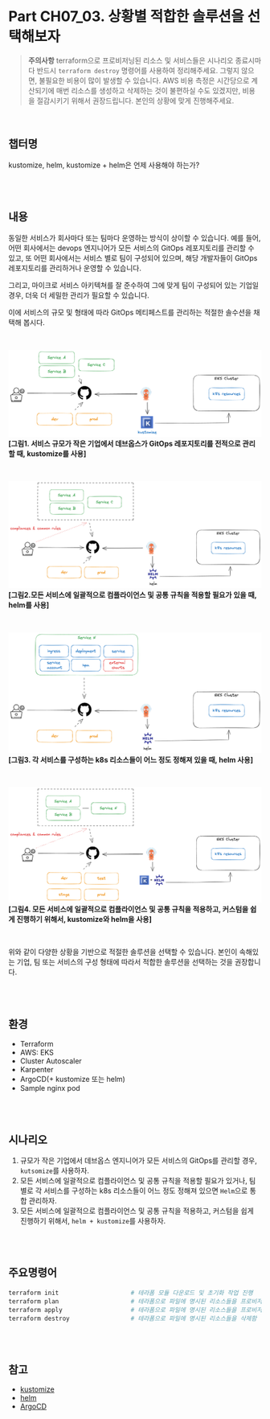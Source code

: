 # Part CH07_03. 상황별 적합한 솔루션을 선택해보자
> **주의사항**
terraform으로 프로비저닝된 리소스 및 서비스들은 시나리오 종료시마다 반드시 `terraform destroy` 명령어를 사용하여 정리해주세요. 그렇지 않으면, 불필요한 비용이 많이 발생할 수 있습니다. AWS 비용 측정은 시간당으로 계산되기에 매번 리소스를 생성하고 삭제하는 것이 불편하실 수도 있겠지만, 비용을 절감시키기 위해서 권장드립니다. 본인의 상황에 맞게 진행해주세요.

<br>

## 챕터명

kustomize, helm, kustomize + helm은 언제 사용해야 하는가?

<br><br>

## 내용

동일한 서비스가 회사마다 또는 팀마다 운영하는 방식이 상이할 수 있습니다. 예를 들어, 어떤 회사에서는 devops 엔지니어가 모든 서비스의 GitOps 레포지토리를 관리할 수 있고, 또 어떤 회사에서는 서비스 별로 팀이 구성되어 있으며, 해당 개발자들이 GitOps 레포지토리를 관리하거나 운영할 수 있습니다.

그리고, 마이크로 서비스 아키텍쳐를 잘 준수하여 그에 맞게 팀이 구성되어 있는 기업일 경우, 더욱 더 세밀한 관리가 필요할 수 있습니다.

이에 서비스의 규모 및 형태에 따라 GitOps 메티페스트를 관리하는 적절한 솔수션을 채택해 봅시다.

<br>

![kustomize](../../images/06-senario01.png)
**[그림1. 서비스 규모가 작은 기업에서 데브옵스가 GitOps 레포지토리를 전적으로 관리할 때, kustomize를 사용]**

<br>

![helm_01](../../images/06-senario02.png)
**[그림2.모든 서비스에 일괄적으로 컴플라이언스 및 공통 규칙을 적용할 필요가 있을 때, helm를 사용]**

<br>

![helm_02](../../images/06-senario03.png)
**[그림3. 각 서비스를 구성하는 k8s 리소스들이 어느 정도 정해져 있을 때, helm 사용]**

<br>

![helm_kustomize](../../images/06-senario04.png)
**[그림4. 모든 서비스에 일괄적으로 컴플라이언스 및 공통 규칙을 적용하고, 커스텀을 쉽게 진행하기 위해서, kustomize와 helm을 사용]**

<br>

위와 같이 다양한 상황을 기반으로 적절한 솔루션을 선택할 수 있습니다. 본인이 속해있는 기업, 팀 또는 서비스의 구성 형태에 따라서 적합한 솔루션을 선택하는 것을 권장합니다.

<br><br>

## 환경

- Terraform
- AWS: EKS
- Cluster Autoscaler
- Karpenter
- ArgoCD(+ kustomize 또는 helm)
- Sample nginx pod

<br><br>

## 시나리오

1. 규모가 작은 기업에서 데브옵스 엔지니어가 모든 서비스의 GitOps를 관리할 경우, `kutsomize`를 사용하자.
2. 모든 서비스에 일괄적으로 컴플라이언스 및 공통 규칙을 적용할 필요가 있거나, 팀 별로 각 서비스를 구성하는 k8s 리소스들이 어느 정도 정해져 있으면 `Helm`으로 통합 관리하자.
3. 모든 서비스에 일괄적으로 컴플라이언스 및 공통 규칙을 적용하고, 커스텀을 쉽게 진행하기 위해서, `helm + kustomize`를 사용하자.

<br><br>

## 주요명령어

```bash
terraform init                    # 테라폼 모듈 다운로드 및 초기화 작업 진행
terraform plan                    # 테라폼으로 파일에 명시된 리소스들을 프로비저닝 하기 전 확인단계
terraform apply                   # 테라폼으로 파일에 명시된 리소스들을 프로비저닝
terraform destroy                 # 테라폼으로 파일에 명시된 리소스들을 삭제함
```

<br><br>

## 참고
- [kustomize](https://kustomize.io/)
- [helm](https://helm.sh/)
- [ArgoCD](https://argo-cd.readthedocs.io/en/stable/)